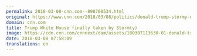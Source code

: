 ```yaml
---
permalink: 2018-03-08-cnn.com--898700534.html
original: https://www.cnn.com/2018/03/08/politics/donald-trump-stormy-daniels-sarah-sanders/index.html
domain: cnn.com
title: Trump White House finally taken by Storm(y)
image: https://cdn.cnn.com/cnnnext/dam/assets/180307113630-01-donald-trump-stormy-daniels-split-super-tease.jpg
date: 2018-03-08 07:58:09
translations: en
---
```


